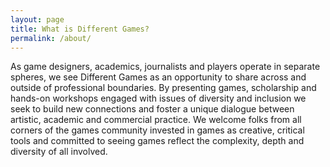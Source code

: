 ```yaml
---
layout: page
title: What is Different Games?
permalink: /about/
---
```

As game designers, academics, journalists and players operate in separate spheres, we see Different Games as an opportunity to share across and outside of professional boundaries. By presenting games, scholarship and hands-on workshops engaged with issues of diversity and inclusion we seek to build new connections and foster a unique dialogue between artistic, academic and commercial practice. We welcome folks from all corners of the games community invested in games as creative, critical tools and committed to seeing games reflect the complexity, depth and diversity of all involved.
